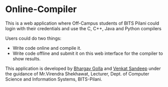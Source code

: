 Online-Compiler
===============

This is a web application where Off-Campus students of BITS Pilani could login with their credentials and use the C, C++, Java and Python compilers

Users could do two things:

* Write code online and compile it.
* Write code offline and submit it on this web interface for the compiler to show results.

This application is developed by [Bhargav Golla](https://github.com/bhargavgolla) and [Venkat Sandeep](https://github.com/sandy92) under the guidance of Mr.Virendra Shekhawat, Lecturer, Dept. of Computer Science and Information Systems, BITS-Pilani.
